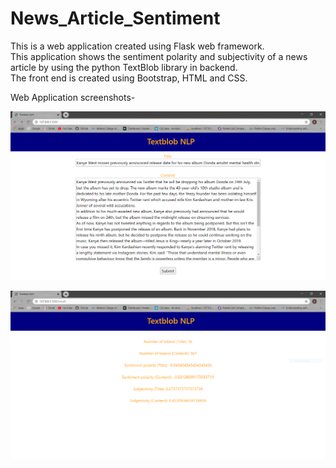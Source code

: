 # News_Article_Sentiment

This is a web application created using Flask web framework.<br />
This application shows the sentiment polarity and subjectivity of a news article by using the python TextBlob library in backend.<br />
The front end is created using Bootstrap, HTML and CSS.<br />

Web Application screenshots-

![input](https://github.com/SJ592/News_Article_Sentiment/blob/master/t1.PNG)
<br />

![input](https://github.com/SJ592/News_Article_Sentiment/blob/master/t2.PNG)
